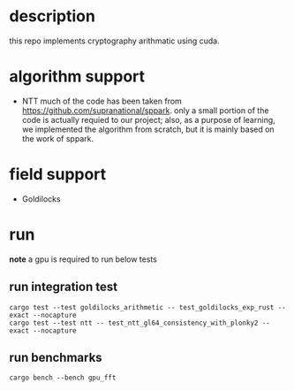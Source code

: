 # description

this repo implements cryptography arithmatic using cuda.

# algorithm support
- NTT
much of the code has been taken from https://github.com/supranational/sppark. only a small portion of the code is actually requied to our project; also, as a purpose of learning, we implemented the algorithm from scratch, but it is mainly based on the work of sppark.

# field support
- Goldilocks

# run
**note** a gpu is required to run below tests
## run integration test
```
cargo test --test goldilocks_arithmetic -- test_goldilocks_exp_rust --exact --nocapture
cargo test --test ntt -- test_ntt_gl64_consistency_with_plonky2 --exact --nocapture
```
## run benchmarks
```
cargo bench --bench gpu_fft
```
